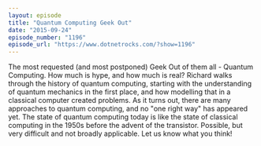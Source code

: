 ```yaml
---
layout: episode
title: "Quantum Computing Geek Out"
date: "2015-09-24"
episode_number: "1196"
episode_url: "https://www.dotnetrocks.com/?show=1196"
---
```


The most requested (and most postponed) Geek Out of them all - Quantum Computing. How much is hype, and how much is real? Richard walks through the history of quantum computing, starting with the understanding of quantum mechanics in the first place, and how modelling that in a classical computer created problems. As it turns out, there are many approaches to quantum computing, and no "one right way" has appeared yet. The state of quantum computing today is like the state of classical computing in the 1950s before the advent of the transistor. Possible, but very difficult and not broadly applicable. Let us know what you think!
